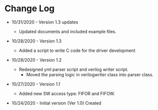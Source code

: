 # Change Log

- 10/31/2020 - Version 1.3 updates
  - Updated documents and included example files.

- 10/28/2020 - Version 1.3
  - Added a script to write C code for the driver development

- 10/28/2020 - Version 1.2
  - Redesigned yml parser script and verilog writer script. 
    - Moved the parsing logic in verilogwriter class into parser class.

- 10/27/2020 - Version 1.1
  - Added new SW access type: FIFOR and FIFOW.

- 10/24/2020 - Initial version (Ver 1.0) Created
